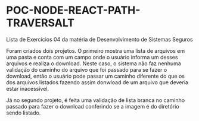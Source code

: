 # POC-NODE-REACT-PATH-TRAVERSALT
Lista de Exercícios 04 da matéria de Desenvolvimento de Sistemas Seguros

Foram criados dois projetos. 
O primeiro mostra uma lista de arquivos em uma pasta e conta com um campo onde o usuário informa um desses arquivos e realiza o download.
Neste caso, o sistema não faz nenhuma validação do caminho do arquivo que foi passado para se fazer o download, então o usuário pode passar um caminho diferente do que os dos arquivos listados fazendo assim donwload de um arquivo que deveria estar inacessível.


Já no segundo projeto, é feita uma validação de lista branca no caminho passado para fazer o download conferindo se a imagem é do diretório sendo listado.

